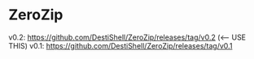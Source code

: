 # ZeroZip
v0.2: https://github.com/DestiShell/ZeroZip/releases/tag/v0.2 (<-- USE THIS)
v0.1: https://github.com/DestiShell/ZeroZip/releases/tag/v0.1
